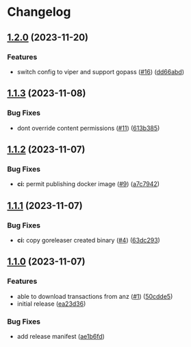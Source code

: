 # Changelog

## [1.2.0](https://github.com/airtonix/bankdownloader/compare/v1.1.3...v1.2.0) (2023-11-20)


### Features

* switch config to viper and support gopass  ([#16](https://github.com/airtonix/bankdownloader/issues/16)) ([dd66abd](https://github.com/airtonix/bankdownloader/commit/dd66abdd4ae08343b5d0065058bf15ecc966ea43))

## [1.1.3](https://github.com/airtonix/bankdownloader/compare/v1.1.2...v1.1.3) (2023-11-08)


### Bug Fixes

* dont override content permissions ([#11](https://github.com/airtonix/bankdownloader/issues/11)) ([613b385](https://github.com/airtonix/bankdownloader/commit/613b3859f35e608e17a0c55c0a83281d0bde6129))

## [1.1.2](https://github.com/airtonix/bankdownloader/compare/v1.1.1...v1.1.2) (2023-11-07)


### Bug Fixes

* **ci:** permit publishing docker image ([#9](https://github.com/airtonix/bankdownloader/issues/9)) ([a7c7942](https://github.com/airtonix/bankdownloader/commit/a7c79422c649aac1b0f90f66a1d5b29730dea5e6))

## [1.1.1](https://github.com/airtonix/bankdownloader/compare/v1.1.0...v1.1.1) (2023-11-07)


### Bug Fixes

* **ci:** copy goreleaser created binary ([#4](https://github.com/airtonix/bankdownloader/issues/4)) ([63dc293](https://github.com/airtonix/bankdownloader/commit/63dc2938817d8fda31a2c9b1a14a75965fcb811b))

## [1.1.0](https://github.com/airtonix/bankdownloader/compare/v1.0.0...v1.1.0) (2023-11-07)


### Features

* able to download transactions from anz ([#1](https://github.com/airtonix/bankdownloader/issues/1)) ([50cdde5](https://github.com/airtonix/bankdownloader/commit/50cdde56ccef9be08389b2cb6790c94ba5143e49))
* initial release ([ea23d36](https://github.com/airtonix/bankdownloader/commit/ea23d36d83826bd6002dabe4e7c3f552ca0b6e43))


### Bug Fixes

* add release manifest ([ae1b6fd](https://github.com/airtonix/bankdownloader/commit/ae1b6fdd40e7cede0baecf3becabbada88f8e335))
